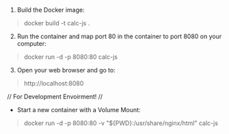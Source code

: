 1. Build the Docker image:
> docker build -t calc-js .

2. Run the container and map port 80 in the container to port 8080 on your computer:
> docker run -d -p 8080:80 calc-js

3. Open your web browser and go to:
> http://localhost:8080

// For Development Envoirment! //

- Start a new container with a Volume Mount:
> docker run -d -p 8080:80 -v "${PWD}:/usr/share/nginx/html" calc-js